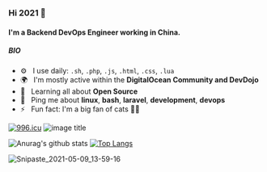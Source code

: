 <!--
**Tinywan/Tinywan** is a ✨ _special_ ✨ repository because its `README.md` (this file) appears on your GitHub profile.

- ⚙️&nbsp;&nbsp; I use daily: `.sh`, `.php`, `.js`, `.html`, `.css`, `.blade.php`
- 🌍&nbsp;&nbsp; I'm mostly active within the **DigitalOcean Community and DevDojo**
- 📘&nbsp;&nbsp; I wrote the **[Introduction to Bash Scripting](https://github.com/bobbyiliev/introduction-to-bash-scripting)** opensource eBook
- 🌱&nbsp;&nbsp; Learning all about **Open Source**
- 💬&nbsp;&nbsp; Ping me about **linux**, **bash**, **laravel**, **development**, **devops**
- ⚡️&nbsp;&nbsp; Fun fact: I'm a big fan of cats 🐱‍💻

- 🔭 I’m currently working on ...
- 🌱 I’m currently learning ...
- 👯 I’m looking to collaborate on ...
- 🤔 I’m looking for help with ...
- 💬 Ask me about ...
- 📫 How to reach me: ...
- 😄 Pronouns: ...
- ⚡ Fun fact: ...
[![Github Stats By Anurag](https://github-readme-stats.vercel.app/api?username=Tinywan&show_icons=true&title_color=62BFAD&icon_color=79ff97&text_color=F7F8E8&bg_color=151515)](https://github.com/anuraghazra/github-readme-stats)
-->

### Hi 2021 👋

#### I'm a Backend DevOps Engineer working in China.

##### BIO

- ⚙️&nbsp;&nbsp; I use daily: `.sh`, `.php`, `.js`, `.html`, `.css`, `.lua`
- 🌍&nbsp;&nbsp; I'm mostly active within the **DigitalOcean Community and DevDojo**
- 🌱&nbsp;&nbsp; Learning all about **Open Source**
- 💬&nbsp;&nbsp; Ping me about **linux**, **bash**, **laravel**, **development**, **devops**
- ⚡️&nbsp;&nbsp; Fun fact: I'm a big fan of cats 🐱‍💻

[![996.icu](https://img.shields.io/badge/link-996.icu-red.svg)](https://996.icu) ![image title](https://rushter.com/counter.svg)

![Anurag's github stats](https://github-readme-stats.vercel.app/api?username=Tinywan&show_icons=true&theme=radical&line_height=40)
[![Top Langs](https://github-readme-stats.vercel.app/api/top-langs/?username=Tinywan&&theme=radical&show_icons=true)](https://github.com/anuraghazra/github-readme-stats)

![Snipaste_2021-05-09_13-59-16](https://user-images.githubusercontent.com/14959876/117562093-d9471d00-b0ce-11eb-8d50-28afcd42620c.jpg)

